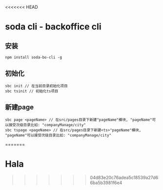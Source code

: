 <<<<<<< HEAD
# soda cli - backoffice cli

## 安装
```shell
npm install soda-bo-cli -g
```


## 初始化
```shell
sbc init // 在当前目录初始化项目
sbc tsinit // 初始化ts项目
```

## 新建page
```shell
sbc page <pageName> // 在src/pages目录下新建"pageName"模块, "pageName"可以接受次级目录比如: "companyManage/city"
sbc tspage <pageName> // 在src/pages目录下新建<ts>"pageName"模块, "pageName"可以接受次级目录比如: "companyManage/city"
```
=======
# Hala
>>>>>>> 04d83e20c76adea5c18539a27d66ba5b3981f6e4

